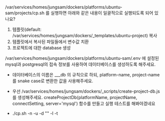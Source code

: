  /var/services/homes/jungsam/dockers/platforms/ubuntu-sam/projects/cp.sh 를 실행하면 아래와 같은 내용이 일괄적으로 실행되도록 되어 있나요?

1. 템플릿(default: /var/services/homes/jungsam/dockers/_templates/ubuntu-project) 복사
2. 템플릿에서 복사된 파일들에서 변수값 치환
3. 프로젝트에 대한 database 생성

 /var/services/homes/jungsam/dockers/platforms/ubuntu-sam/.env 에 설정된 mysql과 postgresql의 접속 정보를 사용하여 데이터베이스를 생성하도록 해주세요.
 - 데이터베이스의 이름은 <platform-name>__<project-name>_db 의 규칙으로 하되, platform-name, project-name 를 snake case로 변환한 값을 사용해주세요.
- 우선 /var/services/homes/jungsam/dockers/_scripts/create-project-db.js 를 생성해주세요. createProjectDb(platformName, projectName, connectSetting, server='mysql') 함수를 만들고 실행 테스트를 해봐야겠네요


- ./cp.sh -n <project-name> -u <github-user-name> -d "<project-description>" -l <target location> -t <template directory>


"<platform-description>" -l <target location> -t <template directory>
와 같이 사용하도록 해주세요. 
- <github-user-name> 은 입력이 없을 경우 ./cu.sh에서 사용한 값을 그대로 사용하고,
- <platform-description> 은 입력이 없을 경우 <project-name>
- <target location> 은 입력이 없을 경우 './'
- <template directory> 은 입력이 없을 경우 '/var/services/homes/jungsam/dockers/_templates/ubuntu-project'
입니다.


- http://1.231.118.217:20100/ 페이지에서 아래와 같은 설정 정보도 CRUD를 할 수 있도록 해주세요.
  - cu.sh 에서 공유 데이터베이스의 설정이 적용되고
  - cp.sh 에서는 backend, graphql, frontend 등의 서버 포트(예비용 포함) 설정이 적용되야 합니다.
  - 그런데, 우선 스크립트에 적용하기 전에 아래와 같은 사항들이 Platform Manager 에서 CRUD가 가능하도록 해주세요.

  - 공유 데이터베이스, 서버
    - docker-compose.yml, ..., .env 등에 적용
    - platform 생성시 자동(default 템플릿) & 수동 설정
    - platform별로 공유하는 mysql, postgresql의 접속 정보
    - platform별(or 모든 platform)로 공유하는 사용자/권한/인증 서버, NAS 파일/폴더 CRUD(검색/목록/보기/변경/삭제) 서버, 개발.운용 문서 CRUD 서버, ...
  - port 관리
    - project 생성시 자동(default 템플릿 + 생성 넘버링 규칙 + 중복 port 감지) & 수동 설정, 
    - project 별로 설정된 server port 목록, 생성 넘버링 규칙, 수동 변경
  - 공유 데이터베이스(default: postgresql, 플랫폼 생성시 데이터베이스 선택하도록 함) 내 프로젝트별 db 자동 생성(더 좋은 규칙이 있으면 추천, 데이터베이스 이름에 '-'를 사용할 수 없다면 규칙 변경)
    - syntax: <platform-name>_<project-name>_db
    - 예) 플랫폼명: ubuntu-test-1, 프로젝트명: test-project-1 => ubuntu-test-1_test-project-1

===

- /var/services/homes/jungsam/dockers/platforms/ubuntu-sam/projects/cp.sh 파일에서 명령행 syntax를 아래와 같이 합니다.
 - syntax
  ./cp.sh -p <platform-name> -n <project-name> -u <github-user-name> -d "<project-description>" -l <target location> -t <template directory>

- 템플릿 디폴트는 /var/services/homes/jungsam/dockers/_templates/ubuntu-project 입니다.
- DB 접속 옵션은 현재 프로젝트의 부모 플랫폼의 환경설정 파일(예: /var/services/homes/jungsam/dockers/platforms/ubuntu-sam/.env) 에 있는 아래의 내용을 참고합니다.

"""
# Mysql
MYSQL_HOST=1.231.118.217
MYSQL_PORT=2306
MYSQL_USER=root
MYSQL_PASSWORD=mysqlIlmac1!

# PostgreSQL
POSTGRES_HOST=1.231.118.217
POSTGRES_USER=admin
POSTGRES_PASSWORD="IlmacPost9)"
POSTGRES_PORT=5433
"""

- /var/services/homes/jungsam/dockers/_scripts/create-project-db.js 파일로 데이터베이스 이름을 생성하고, mysql, postgresql 에 데이터베이스를 생성합니다.

- /var/services/homes/jungsam/dockers/_templates/ubuntu-project/.env 에서 복사된 .env 파일에 있는 변수값들은 치환해줍니다.
  - ${MYSQL_HOST}, .... : 플랫폼 환경변수의 값으로 치환
  - PROJECT_DB_NAME: 생성된 데이터베이스 이름
  - ${PORT_1} ~ ${PORT_19}
    - PORT_1 = BASE_PORT + 1 ,.... PORT_19 = BASE_PORT + 19
    - BASE_PORT: /var/services/homes/jungsam/dockers/platforms/ubuntu-sam/.env 에 있는 PLATFORM_PORT_START 값

/var/services/homes/jungsam/dockers/_templates/ubuntu-project/ 에서 복사된 .env 뿐 아니라, .env.dev, .env.prod 파일에 있는 변수값들도 치환해주세요


===

 수정된 /var/services/homes/jungsam/dockers/platforms/ubuntu-sam/projects/cp.sh 파일의 템플릿인  /var/services/homes/jungsam/dockers/_templates/docker-ubuntu/projects/cp.sh 파일에 변경사항들을 반영해주세요.

 ===

 cd /var/services/homes/jungsam/dockers/platforms/ubuntu-kmc/projects && ./cp.sh -p ubuntu-kmc -n kmc-project -u jnjsoft -d "Test E-commerce Shop" 2>&1 | grep -A 5 "Substituting variables"

===

cd /var/services/homes/jungsam/dockers/platforms/ubuntu-kmc/projects && ./cp.sh -p ubuntu-kmc -n kmc-project -u jnjsoft -d "Test E-commerce Shop" 2>&1 | grep -A 5 "Substituting variables" 로 실행했더니,

/var/services/homes/jungsam/dockers/platforms/ubuntu-kmc/projects/kmc-project/.env 와 같이 PORT가 제대로 지정되지 않았어요. 

BE_NODEJS_PORT=1
BE_PYTHON_PORT=2
API_GRAPHQL_PORT=3
API_REST_PORT=4
API_RESERVED_PORT=5
FE_NEXTJS_PORT=6
FE_SVELTE_PORT=7
FE_RESERVED_PORT=8
SYS_RESERVED_PORT=9

 /var/services/homes/jungsam/dockers/platforms/ubuntu-kmc/projects/cp.sh 파일을 실행

===

 /var/services/homes/jungsam/dockers/platforms/ubuntu-kmc/projects/kmc-project-2/.env 에서 설정된 환경변수들을 backend, frontend에서 사용하려면 어떻게 해야 하나요? 최대한 1개 파일에서 할 수 있으면 하되, 별도로 환경변수 파일을 구성해야 한다면 거기에서 필요한 최소한의 변수만 하드코딩하도록 해주세요
 - backend:
   - python: /var/services/homes/jungsam/dockers/platforms/ubuntu-kmc/projects/kmc-project-2/backend/python
   - nodejs: /var/services/homes/jungsam/dockers/platforms/ubuntu-kmc/projects/kmc-project-2/backend/nodejs
 - frontend:
   - nextjs: /var/services/homes/jungsam/dockers/platforms/ubuntu-kmc/projects/kmc-project-2/frontend/nextjs-app
   - svektekit: /var/services/homes/jungsam/dockers/platforms/ubuntu-kmc/projects/kmc-project-2/frontend/sveltekit-app


===

📋 최종 요약:
실제로는 모든 프로젝트가 이미 루트 .env 파일을 사용할 수 있습니다!
✅ 사용 방법 (추가 설정 필요 없음):
1. Backend Node.js
// env.config.js 사용
const config = require('./env.config');
console.log(config.mysql.host); // 1.231.118.217
2. Backend Python
# env_config.py 사용
from env_config import config
print(config.MYSQL_HOST) # 1.231.118.217
3. Frontend Next.js
// 서버 사이드에서 직접 사용
export async function getServerSideProps() {
  const dbHost = process.env.MYSQL_HOST; // 작동함!
  // ...
}

// 클라이언트 사이드는 NEXT_PUBLIC_ 필요
// .env 파일에 추가:
// NEXT_PUBLIC_API_URL=http://localhost:11203
4. Frontend SvelteKit
// 서버 사이드에서 직접 사용
import { MYSQL_HOST } from '$env/static/private';

// 클라이언트 사이드는 PUBLIC_ 필요  
// .env 파일에 추가:
// PUBLIC_API_URL=http://localhost:11203
생성된 파일들:
✅ env.config.js (Backend Node.js)
✅ env_config.py (Backend Python)
✅ env.config.ts (Frontend Next.js)
✅ src/lib/env.config.ts (Frontend SvelteKit)
✅ ENV_SETUP.md (사용 가이드)
이 config 파일들을 사용하면 타입 안전성과 코드 자동완성을 얻을 수 있습니다!


===

`cd /var/services/homes/jungsam/dockers/platforms/ubuntu-kmc/projects && ./cp.sh -p ubuntu-kmc -n kmc-project-3 -u jnjsoft -d "Test E-commerce Shop" 2>&1 | grep -A 5 "Substituting variables"` 을 실행하면 kmc-project-3 프로젝트 디렉토리에 아래와 같은 파일들이 생성되는 건가요?

✅ env.config.js (Backend Node.js)
✅ env_config.py (Backend Python)
✅ env.config.ts (Frontend Next.js)
✅ src/lib/env.config.ts (Frontend SvelteKit)
✅ ENV_SETUP.md (사용 가이드)

===

 /var/services/homes/jungsam/dockers/_templates/docker-ubuntu/projects/cp.sh 파일은 xgit 명령에 대한 부분은 모두 삭제

===

 /var/services/homes/jungsam/dockers/platforms/ubuntu-kmc/projects/kmc-project-4/.env 에 있는 환경 변수를 /var/services/homes/jungsam/dockers/platforms/ubuntu-kmc/projects/kmc-project-4/frontend/nextjs-app/env.config.ts 에 적용하려면?
- .env에 있는 port 들을 적용시켜야 해요.

- /var/services/homes/jungsam/dockers/platforms/ubuntu-kmc/projects/kmc-project-4/.env
  API_GRAPHQL_PORT=11203
  API_REST_PORT=11204
  API_RESERVED_PORT=11205
  FE_NEXTJS_PORT=11206
  FE_SVELTE_PORT=11207

- /var/services/homes/jungsam/dockers/platforms/ubuntu-kmc/projects/kmc-project-4/frontend/nextjs-app/env.config.ts
  // Client-side (exposed to browser via NEXT_PUBLIC_ prefix)
  client: {
    backendUrl: process.env.NEXT_PUBLIC_BACKEND_URL || 'http://localhost:20101',
    graphqlUrl: process.env.NEXT_PUBLIC_GRAPHQL_URL || 'http://localhost:4000/graphql',
    restApiUrl: process.env.NEXT_PUBLIC_REST_API_URL || 'http://localhost:5000',
  },

---

// Client-side (exposed to browser via NEXT_PUBLIC_ prefix)
client: {
  backendUrl: process.env.NEXT_PUBLIC_BACKEND_URL || 'http://localhost:11201',
  graphqlUrl: process.env.NEXT_PUBLIC_GRAPHQL_URL || 'http://localhost:11203/graphql',
  restApiUrl: process.env.NEXT_PUBLIC_REST_API_URL || 'http://localhost:11204',
},

===

/var/services/homes/jungsam/dockers/platforms/ubuntu-kmc/projects/kmc-project-4/.env 에 있으면 process.env에서 자동인식되나요? .env 파일이 process.env에 로딩되도록 별도의 조치가 필요없나요?
좋은 질문입니다. Next.js는 프로젝트 루트의 .env 파일만 자동으로 로드합니다. 현재 상황을 확인해보겠습니다:
Bash
⎿
Check Next.js app structure
IN
ls -la /var/services/homes/jungsam/dockers/platforms/ubuntu-kmc/projects/kmc-project-4/frontend/nextjs-app/ | grep -E "\.env|package\.json"
OUT
-rwx------ 1 jungsam users  659 Oct  4 21:38 package.json
Next.js 앱에 .env 파일이 없네요. 상위 디렉토리의 .env 파일은 자동으로 로드되지 않습니다. 해결 방법 3가지:
1. 심볼릭 링크 생성 (추천)
ln -s ../../.env /var/services/homes/jungsam/dockers/platforms/ubuntu-kmc/projects/kmc-project-4/frontend/nextjs-app/.env
2. dotenv 패키지 사용
Read package.json
next.config.js에서 환경 변수 경로를 설정:
Bash
⎿
Check next config file
IN
ls -la /var/services/homes/jungsam/dockers/platforms/ubuntu-kmc/projects/kmc-project-4/frontend/nextjs-app/next.config.*
OUT
ls: cannot access '/var/services/homes/jungsam/dockers/platforms/ubuntu-kmc/projects/kmc-project-4/frontend/nextjs-app/next.config.*': No such file or directory
next.config.js 파일을 생성하여 상위 .env 파일을 로드하도록 설정:
Write next.config.js
⎿
22 lines
const path = require('path');

// Load environment variables from parent directory
require('dotenv').config({ path: path.resolve(__dirname, '../../.env') });

/** @type {import('next').NextConfig} */
const nextConfig = {
  env: {
    // Server-side env vars
    BE_NODEJS_PORT: process.env.BE_NODEJS_PORT,
    API_GRAPHQL_PORT: process.env.API_GRAPHQL_PORT,
    API_REST_PORT: process.env.API_REST_PORT,

    // Make them available on client-side by re-exporting with NEXT_PUBLIC_ prefix
    NEXT_PUBLIC_BE_NODEJS_PORT: process.env.BE_NODEJS_PORT,
    NEXT_PUBLIC_API_GRAPHQL_PORT: process.env.API_GRAPHQL_PORT,
    NEXT_PUBLIC_API_REST_PORT: process.env.API_REST_PORT,
  },
};

module.exports = nextConfig;
이제 dotenv 패키지 설치가 필요합니다:
Edit package.json
⎿
Added 1 line
12345678
123456789

```sh
cd /var/services/homes/jungsam/dockers/platforms/ubuntu-kmc/projects/kmc-project-4/frontend/nextjs-app
npm install
```

요약
next.config.js 생성: 상위 디렉토리의 .env 파일을 로드
dotenv 패키지 추가: .env 파일 파싱용
환경 변수 매핑: 서버/클라이언트 양쪽에서 사용 가능하도록 설정
이제 /var/services/homes/jungsam/dockers/platforms/ubuntu-kmc/projects/kmc-project-4/.env의 포트 값들이 자동으로 process.env에 로드됩니다.